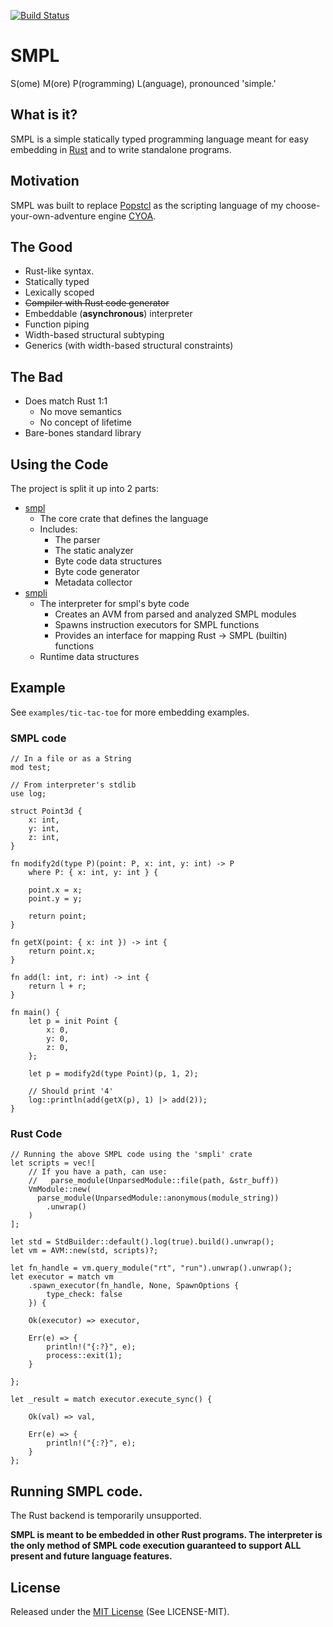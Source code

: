[![Build Status](https://travis-ci.org/InnPatron/smpl.svg?branch=master)](https://travis-ci.org/InnPatron/smpl)

# SMPL
S(ome) M(ore) P(rogramming) L(anguage), pronounced 'simple.' 
## What is it?

SMPL is a simple statically typed programming language meant for easy embedding in [Rust](https://www.rust-lang.org/en-US/) and to write standalone programs.

## Motivation

SMPL was built to replace [Popstcl](https://github.com/InnPatron/Popstcl) as the scripting language of my choose-your-own-adventure engine [CYOA](https://github.com/InnPatron/cyoa).

## The Good

* Rust-like syntax.
* Statically typed
* Lexically scoped
* ~~Compiler with Rust code generator~~
* Embeddable (**asynchronous**) interpreter
* Function piping
* Width-based structural subtyping 
* Generics (with width-based structural constraints)

## The Bad
* Does match Rust 1:1
  * No move semantics
  * No concept of lifetime
* Bare-bones standard library

## Using the Code

The project is split it up into 2 parts:
* [smpl](https://crates.io/crates/smpl)
  * The core crate that defines the language
  * Includes:
    * The parser
    * The static analyzer
    * Byte code data structures 
    * Byte code generator
    * Metadata collector
* [smpli](https://crates.io/crates/smpli)
  * The interpreter for smpl's byte code
    * Creates an AVM from parsed and analyzed SMPL modules
    * Spawns instruction executors for SMPL functions 
    * Provides an interface for mapping Rust -> SMPL (builtin) functions
  * Runtime data structures

## Example

See `examples/tic-tac-toe` for more embedding examples.

### SMPL code

```
// In a file or as a String
mod test;

// From interpreter's stdlib 
use log;

struct Point3d {
    x: int,
    y: int,
    z: int,
}

fn modify2d(type P)(point: P, x: int, y: int) -> P 
    where P: { x: int, y: int } {

    point.x = x;
    point.y = y;

    return point;
}

fn getX(point: { x: int }) -> int {
    return point.x;
}

fn add(l: int, r: int) -> int {
    return l + r;
}

fn main() {
    let p = init Point {
        x: 0,
        y: 0,
        z: 0,
    };

    let p = modify2d(type Point)(p, 1, 2);

    // Should print '4'
    log::println(add(getX(p), 1) |> add(2));
}
```

### Rust Code

```
// Running the above SMPL code using the 'smpli' crate
let scripts = vec![
    // If you have a path, can use:
    //   parse_module(UnparsedModule::file(path, &str_buff))
    VmModule::new(
      parse_module(UnparsedModule::anonymous(module_string))
        .unwrap()
    )
];

let std = StdBuilder::default().log(true).build().unwrap();
let vm = AVM::new(std, scripts)?;

let fn_handle = vm.query_module("rt", "run").unwrap().unwrap(); 
let executor = match vm
    .spawn_executor(fn_handle, None, SpawnOptions {
        type_check: false
    }) {

    Ok(executor) => executor,

    Err(e) => {
        println!("{:?}", e);
        process::exit(1);
    }

};

let _result = match executor.execute_sync() {

    Ok(val) => val,

    Err(e) => {
        println!("{:?}", e);
    }
};

```

## Running SMPL code.

The Rust backend is temporarily unsupported.

**SMPL is meant to be embedded in other Rust programs. The interpreter is the only method of SMPL code execution guaranteed to support ALL present and future language features.**

## License
Released under the [MIT License](https://opensource.org/licenses/MIT) (See LICENSE-MIT).
